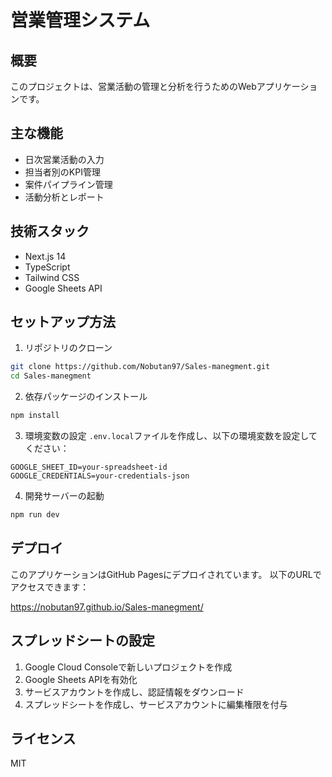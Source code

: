 # 営業管理システム

## 概要
このプロジェクトは、営業活動の管理と分析を行うためのWebアプリケーションです。

## 主な機能
- 日次営業活動の入力
- 担当者別のKPI管理
- 案件パイプライン管理
- 活動分析とレポート

## 技術スタック
- Next.js 14
- TypeScript
- Tailwind CSS
- Google Sheets API

## セットアップ方法

1. リポジトリのクローン
```bash
git clone https://github.com/Nobutan97/Sales-manegment.git
cd Sales-manegment
```

2. 依存パッケージのインストール
```bash
npm install
```

3. 環境変数の設定
`.env.local`ファイルを作成し、以下の環境変数を設定してください：
```
GOOGLE_SHEET_ID=your-spreadsheet-id
GOOGLE_CREDENTIALS=your-credentials-json
```

4. 開発サーバーの起動
```bash
npm run dev
```

## デプロイ

このアプリケーションはGitHub Pagesにデプロイされています。
以下のURLでアクセスできます：

https://nobutan97.github.io/Sales-manegment/

## スプレッドシートの設定
1. Google Cloud Consoleで新しいプロジェクトを作成
2. Google Sheets APIを有効化
3. サービスアカウントを作成し、認証情報をダウンロード
4. スプレッドシートを作成し、サービスアカウントに編集権限を付与

## ライセンス
MIT 